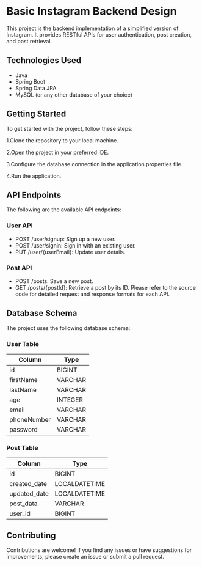 # Basic Instagram Backend Design
This project is the backend implementation of a simplified version of Instagram. 
It provides RESTful APIs for user authentication, post creation, and post retrieval.

## Technologies Used
* Java
* Spring Boot
* Spring Data JPA
* MySQL (or any other database of your choice)

## Getting Started
To get started with the project, follow these steps:

1.Clone the repository to your local machine.

2.Open the project in your preferred IDE.

3.Configure the database connection in the application.properties file.

4.Run the application.

## API Endpoints
The following are the available API endpoints:

### User API
* POST /user/signup: Sign up a new user.
* POST /user/signin: Sign in with an existing user.
* PUT /user/{userEmail}: Update user details.
### Post API
* POST /posts: Save a new post.
* GET /posts/{postId}: Retrieve a post by its ID.
Please refer to the source code for detailed request and response formats for each API.


## Database Schema
The project uses the following database schema:
### User Table
| Column   | Type           |
|----------|----------------|
| id       | BIGINT         |
| firstName| VARCHAR        |
| lastName | VARCHAR        |
| age      | INTEGER        |
| email    | VARCHAR        |
| phoneNumber | VARCHAR     |
| password | VARCHAR        |

### Post Table
| Column   | Type           |
|----------|----------------|
| id       | BIGINT         |
| created_date| LOCALDATETIME        |
| updated_date | LOCALDATETIME        |
| post_data      | VARCHAR        |
| user_id    | BIGINT        |


## Contributing
Contributions are welcome! If you find any issues or have suggestions for improvements, please create an issue or submit a pull request.







